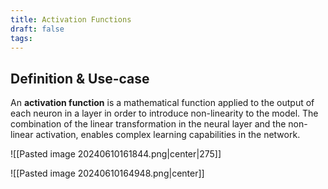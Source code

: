```yaml
---
title: Activation Functions
draft: false
tags:
---
```

  
## Definition & Use-case
An **activation function** is a mathematical function applied to the output of each neuron in a layer in order to introduce non-linearity to the model. The combination of the linear transformation in the neural layer and the non-linear activation, enables complex learning capabilities in the network.

![[Pasted image 20240610161844.png|center|275]]

![[Pasted image 20240610164948.png|center]]
